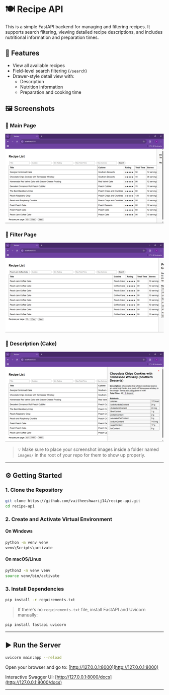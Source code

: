 # 🍽️ Recipe API

This is a simple FastAPI backend for managing and filtering recipes. It supports search filtering, viewing detailed recipe descriptions, and includes nutritional information and preparation times.

## 🚀 Features

- View all available recipes
- Field-level search filtering (`/search`)
- Drawer-style detail view with:
  - Description
  - Nutrition information
  - Preparation and cooking time

## 🖼️ Screenshots

### 🔹 Main Page
![Main Page](images/main_page.png)

### 🔹 Filter Page
![Filter Page](images/filter_page.png)

### 🔹 Description (Cake)
![Description - Cake](images/description_cake.png)

> 💡 Make sure to place your screenshot images inside a folder named `images/` in the root of your repo for them to show up properly.

---

## ⚙️ Getting Started

### 1. Clone the Repository

```bash
git clone https://github.com/vaitheeshwarij14/recipe-api.git
cd recipe-api
```

### 2. Create and Activate Virtual Environment

#### On Windows

```bash
python -m venv venv
venv\Scripts\activate
```

#### On macOS/Linux

```bash
python3 -m venv venv
source venv/bin/activate
```

### 3. Install Dependencies

```bash
pip install -r requirements.txt
```

> If there's no `requirements.txt` file, install FastAPI and Uvicorn manually:
```bash
pip install fastapi uvicorn
```

---

## ▶️ Run the Server

```bash
uvicorn main:app --reload
```

Open your browser and go to: [http://127.0.0.1:8000](http://127.0.0.1:8000)

Interactive Swagger UI: [http://127.0.0.1:8000/docs](http://127.0.0.1:8000/docs)

---
